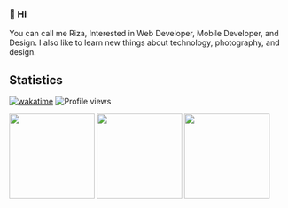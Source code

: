 ### 👋 Hi 
You can call me Riza, Interested in Web Developer, Mobile Developer, and Design. I also like to learn new things about technology, photography, and design.



## Statistics
[![wakatime](https://wakatime.com/badge/user/fb8c1ce8-afe1-4c16-a0b5-0993ee093d6d.svg)](https://wakatime.com/@fb8c1ce8-afe1-4c16-a0b5-0993ee093d6d)
![Profile views](https://komarev.com/ghpvc/?username=rizaadi&color=gray)
<div>
  <img height="154" src="https://github-readme-stats.vercel.app/api?username=rizaadi&show_icons=true&theme=react&count_private=true&hide=contribs" />
  <img height="154" src="https://github-readme-stats.vercel.app/api/top-langs/?username=rizaadi&layout=compact&theme=react&hide=php&langs_count=6" />
  <img height="154" src="https://github-readme-stats.vercel.app/api/wakatime?username=rizaadi&layout=compact&theme=react&langs_count=5" />
</div>
